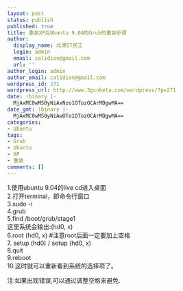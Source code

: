 ```yaml
---
layout: post
status: publish
published: true
title: 重装XP后Ubuntu 9.04的Grub的重装步骤
author:
  display_name: 北漂IT民工
  login: admin
  email: calidion@gmail.com
  url: ''
author_login: admin
author_email: calidion@gmail.com
wordpress_id: 271
wordpress_url: http://www.3gcnbeta.com/wordpress/?p=271
date: !binary |-
  MjAxMC0wMS0yNiAxNzo1OTozOCArMDgwMA==
date_gmt: !binary |-
  MjAxMC0wMS0yNiAwOTo1OTozOCArMDgwMA==
categories:
- Ubuntu
tags:
- Grub
- Ubuntu
- XP
- 重装
comments: []
---
```

<p>1.使用ubuntu 9.04的live cd进入桌面<br />
2.打开terminal，即命令行窗口<br />
3.sudo -i<br />
4.grub<br />
5.find /boot/grub/stage1<br />
这里系统会输出:(hd0, x)<br />
6.root (hd0, x) #注意root后面一定要加上空格<br />
7. setup (hd0) / setup (hd0, x)<br />
8.quit<br />
9.reboot<br />
10.这时就可以重新看到系统的选择项了。</p>
<p>注:如果出现错误,可以通过调整空格来避免.</p>
